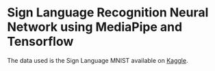 # Sign Language Recognition Neural Network using MediaPipe and Tensorflow
The data used is the Sign Language MNIST available on [Kaggle](https://www.kaggle.com/datasets/datamunge/sign-language-mnist?resource=download).
